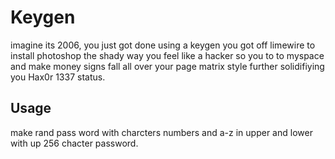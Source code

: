 # Keygen
imagine its 2006, you just got done using a keygen you got off limewire to install photoshop the shady way you feel like a hacker so you to to myspace and make money signs fall all over your page matrix style further solidifiying you Hax0r 1337 status.

## Usage
make rand pass word with charcters numbers and a-z in upper and lower with up 256 chacter password.
